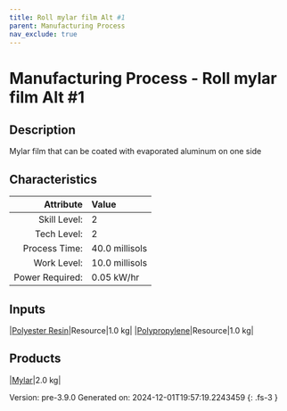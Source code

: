 ```yaml
---
title: Roll mylar film Alt #1
parent: Manufacturing Process
nav_exclude: true
---
```

# Manufacturing Process - Roll mylar film Alt #1

## Description
&#10;&#9;&#9; Mylar film that can be coated with evaporated aluminum on one side&#10;&#9;&#9;

## Characteristics

| Attribute      | Value |
|--------:|:------|
|Skill Level:|2|
|Tech Level:|2|
|Process Time:|40.0 millisols|
|Work Level:|10.0 millisols|
|Power Required:|0.05 kW/hr|

## Inputs

|[Polyester Resin](../resource/polyester-resin.html)|Resource|1.0 kg|
|[Polypropylene](../resource/polypropylene.html)|Resource|1.0 kg|

## Products

|[Mylar](../resource/mylar.html)|2.0 kg|


Version: pre-3.9.0 Generated on: 2024-12-01T19:57:19.2243459
{: .fs-3 }

